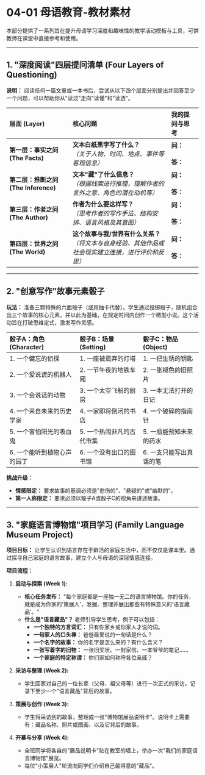# 04-01 母语教育-教材素材

本部分提供了一系列旨在提升母语学习深度和趣味性的教学活动模板与工具，可供教师在课堂中直接参考和使用。

---

## 1. "深度阅读"四层提问清单 (Four Layers of Questioning)

**说明：** 阅读任何一篇文章或一本书后，尝试从以下四个层面分别提出并回答至少一个问题，可以帮助你从"读过"走向"读懂"和"读透"。

| **层面 (Layer)** | **核心问题** | **我的提问与思考** |
| :--- | :--- | :--- |
| **第一层：事实之问 (The Facts)** | **文本白纸黑字写了什么？**<br> *（关于人物、时间、地点、事件等客观信息）* | **问：**<br><br>**答：** |
| **第二层：推断之问 (The Inference)** | **文本"藏"了什么信息？**<br> *（根据线索进行推理，理解作者的言外之意、角色的潜在动机等）* | **问：**<br><br>**答：** |
| **第三层：作者之问 (The Author)** | **作者为什么要这样写？**<br> *（思考作者的写作手法、结构安排、语言风格及其意图）* | **问：**<br><br>**答：** |
| **第四层：世界之问 (The World)** | **这个故事与我/世界有什么关系？**<br> *（将文本与自身经验、其他作品或社会现实建立连接，进行评价和反思）* | **问：**<br><br>**答：** |

---

## 2. "创意写作"故事元素骰子

**玩法：** 准备三颗特殊的六面骰子（或用抽卡代替）。学生通过投掷骰子，随机组合出三个故事的核心元素，并以此为基础，在规定时间内创作一个微型小说。这个活动旨在打破思维定式，激发写作灵感。

| **骰子A：角色 (Character)** | **骰子B：场景 (Setting)** | **骰子C：物品 (Object)** |
| :--- | :--- | :--- |
| 1. 一个健忘的侦探 | 1. 一座被遗弃的灯塔 | 1. 一把生锈的钥匙 |
| 2. 一个爱说谎的机器人 | 2. 一节午夜的地铁车厢 | 2. 一张褪色的旧照片 |
| 3. 一个会说话的动物 | 3. 一个太空飞船的厨房 | 3. 一本无法打开的日记 |
| 4. 一个来自未来的历史学家 | 4. 一家即将倒闭的书店 | 4. 一个破碎的指南针 |
| 5. 一个害怕阳光的吸血鬼 | 5. 一个热闹非凡的古代市集 | 5. 一瓶能预知未来的药水 |
| 6. 一个能听到植物心声的园丁 | 6. 一个没有出口的图书馆 | 6. 一支只能写出真话的笔 |

**挑战升级：**

- **情感限定：** 要求故事的基调必须是"悲伤的"、"悬疑的"或"幽默的"。
- **第一人称限定：** 要求必须以骰子A或骰子C的视角来讲述故事。

---

## 3. "家庭语言博物馆"项目学习 (Family Language Museum Project)

**项目目标：** 让学生认识到语言存在于鲜活的家庭生活中，而不仅仅是课本里。通过探寻自己家庭的语言故事，建立个人与母语的深层情感连接。

**项目流程：**

1. **启动与探索 (Week 1):**
    - **核心任务发布：** "每个家庭都是一座独一无二的语言博物馆。你的任务，就是成为你家的'策展人'，发掘、整理并展出那些有特殊意义的'语言藏品'。"
    - **什么是"语言藏品"？** 老师引导学生思考，例子可以包括：
        - **一个独特的方言词汇：** 只有你家乡或你家人才说的词。
        - **一句家人的口头禅：** 爸爸最爱说的一句话是什么？
        - **一个名字的故事：** 你的名字是怎么来的？有什么含义？
        - **一张写着字的旧物：** 一张旧奖状、一封家信、一本爷爷的笔记……
        - **一个家庭的特定称谓：** 你们家如何称呼各位亲戚？

2. **采访与整理 (Week 2):**
    - 学生回家对自己的一位长辈（父母、祖父母等）进行一次正式的采访，记录下至少一个"语言藏品"背后的故事。

3. **策展与创作 (Week 3):**
    - 学生将采访到的故事，整理成一张"博物馆展品说明卡"。说明卡上需要有：藏品名称、照片或图画、以及它背后的故事。

4. **开幕与分享 (Week 4):**
    - 全班同学将各自的"展品说明卡"贴在教室的墙上，举办一次"我们的家庭语言博物馆"展览。
    - 每位"小策展人"轮流向同学们介绍自己最得意的"藏品"。
